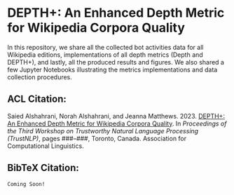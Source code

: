 # DEPTH+: An Enhanced Depth Metric for Wikipedia Corpora Quality 

In this repository, we share all the collected bot activities data for all Wikipedia editions, implementations of all depth metrics (Depth and DEPTH+), and lastly, all the produced results and figures. We also shared a few Jupyter Notebooks illustrating the metrics implementations and data collection procedures.

## ACL Citation:

Saied Alshahrani, Norah Alshahrani, and Jeanna Matthews. 2023. [DEPTH+: An Enhanced Depth Metric for Wikipedia Corpora Quality](https://webspace.clarkson.edu/~alshahsf/DEPTH+.pdf). In *Proceedings of the Third Workshop on Trustworthy Natural Language Processing (TrustNLP)*, pages ###–###, Toronto, Canada. Association for Computational Linguistics.

## BibTeX Citation:
```bash
Coming Soon!
```